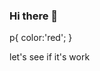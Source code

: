 ### Hi there 👋

<!--
**nilldiggonto/nilldiggonto** is a ✨ _special_ ✨ repository because its `README.md` (this file) appears on your GitHub profile.


- 🔭 I’m currently working on ...
- 🌱 I’m currently learning ...
- 👯 I’m looking to collaborate on ...
- 🤔 I’m looking for help with ...
- 💬 Ask me about ...
- 📫 How to reach me: ...
- 😄 Pronouns: ...
- ⚡ Fun fact: ...
-->

<html>
  <head>
    <link rel="stylesheet" href="https://bootswatch.com/4/simplex/bootstrap.css">
    p{
    color:'red';
    }
  </head>
  <body>
    <p class="bg-primary"> let's see if it's work </p>
    </body>
  </html>
